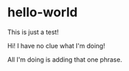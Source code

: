 # hello-world
This is just a test!

Hi! I have no clue what I'm doing!

All I'm doing is adding that one phrase.
